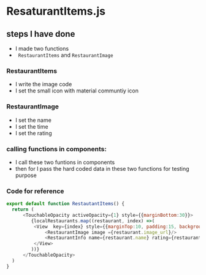 # ResaturantItems.js
## steps I have done
- I made two functions
- ` RestaurantItems` and `RestaurantImage`
### RestaurantItems
 - I write the image code 
 - I set the small icon with material communtiy icon
 
 ### RestaurantImage
 - I set the name
 - I set the time  
 - I set the rating 

### calling functions in components:
  - I call these two funtions in components
  - then for I pass the hard coded data in these two functions for testing purpose
  
  ### Code for reference 
  ```javascript
  export default function RestautantItems() {
    return (
        <TouchableOpacity activeOpacity={1} style={{marginBottom:30}}>
           {localRestaurants.map((restaurant, index) =>( 
            <View  key={index} style={{marginTop:10, padding:15, backgroundColor:"white"}}>
                <RestaurantImage image ={restaurant.image_url}/>
                <RestaurantInfo name={restaurant.name} rating={restaurant.rating} />
            </View>
           ))}
        </TouchableOpacity>
    )
}

  ```
  
